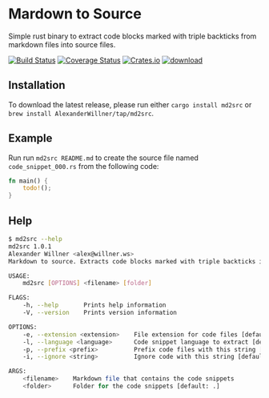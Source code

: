 # Mardown to Source

Simple rust binary to extract code blocks marked with triple backticks from markdown files into source files.

[![Build Status](https://github.com/alexanderwillner/md2src/workflows/Build-Test/badge.svg)](https://github.com/AlexanderWillner/md2src/actions) [![Coverage Status](https://coveralls.io/repos/github/AlexanderWillner/md2src/badge.svg?branch=master)](https://coveralls.io/github/AlexanderWillner/md2src?branch=master) [![Crates.io](https://img.shields.io/crates/d/md2src?label=crate%20downloads)](https://crates.io/crates/md2src) [![download](https://img.shields.io/github/downloads/AlexanderWillner/md2src/total?label=binary%20downloads)](https://github.com/AlexanderWillner/md2src/releases)

## Installation

To download the latest release, please run either ```cargo install md2src``` or ```brew install AlexanderWillner/tap/md2src```.

## Example

Run run ```md2src README.md``` to create the source file named ```code_snippet_000.rs``` from the following code:

```rust
fn main() {
    todo!();
}
```

## Help

```bash
$ md2src --help
md2src 1.0.1
Alexander Willner <alex@willner.ws>
Markdown to source. Extracts code blocks marked with triple backticks into files.

USAGE:
    md2src [OPTIONS] <filename> [folder]

FLAGS:
    -h, --help       Prints help information
    -V, --version    Prints version information

OPTIONS:
    -e, --extension <extension>    File extension for code files [default: rs]
    -l, --language <language>      Code snippet language to extract [default: rust]
    -p, --prefix <prefix>          Prefix code files with this string [default: code_snippet_]
    -i, --ignore <string>          Ignore code with this string [default: // (note: this does not compile)]

ARGS:
    <filename>    Markdown file that contains the code snippets
    <folder>      Folder for the code snippets [default: .]
```
